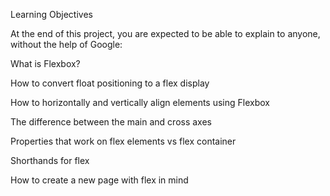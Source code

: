 Learning Objectives

At the end of this project, you are expected to be able to explain to anyone, without the help of Google:

What is Flexbox?

How to convert float positioning to a flex display

How to horizontally and vertically align elements using Flexbox

The difference between the main and cross axes

Properties that work on flex elements vs flex container

Shorthands for flex

How to create a new page with flex in mind
